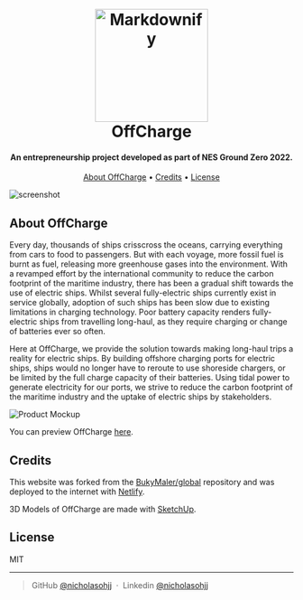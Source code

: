 
<h1 align="center">
  <br>
  <a href="https://offcharge.netlify.app/"><img src=assets/img/logo_highres.png alt="Markdownify" width="200"></a>
  <br>
    OffCharge
  <br>
</h1>


<h4 align="center">An entrepreneurship project developed as part of NES Ground Zero 2022.</h4>

<p align="center">
  <a href="#about-offcharge">About OffCharge</a> •
  <a href="#credits">Credits</a> •
  <a href="#license">License</a>
</p>

![screenshot](assets/img/screenshot_homepage.png)

## About OffCharge
Every day, thousands of ships crisscross the oceans, carrying everything from cars to food to passengers. But with each voyage, more fossil fuel is burnt as fuel, releasing more greenhouse gases into the environment. With a revamped effort  by the international community to reduce the carbon footprint of the maritime industry, there has been a gradual shift towards the use of electric ships. Whilst several fully-electric ships currently exist in service globally, adoption of such ships has been slow due to existing limitations in charging technology. Poor battery capacity renders fully-electric ships from travelling long-haul, as they require charging or change of batteries ever so often.

Here at OffCharge, we provide the solution towards making long-haul trips a reality for electric ships. By building offshore charging ports for electric ships, ships would no longer have to reroute to use shoreside chargers, or be limited by the full charge capacity of their batteries. Using tidal power to generate electricity for our ports, we strive to reduce the carbon footprint of the maritime industry and the uptake of electric ships by stakeholders.  

![Product Mockup](assets/img/figure_one.jpg)

You can preview OffCharge [here](https://offcharge.netlify.app/).

## Credits

This website was forked from the [BukyMaler/global](https://github.com/BuckyMaler/global) repository and was deployed to the internet with [Netlify](https://www.netlify.com/).

3D Models of OffCharge are made with [SketchUp](https://www.sketchup.com/).
## License

MIT

---

> GitHub [@nicholasohjj](https://github.com/nicholasohjj) &nbsp;&middot;&nbsp;
> Linkedin [@nicholasohjj](https://www.linkedin.com/in/nicholasohjj)

